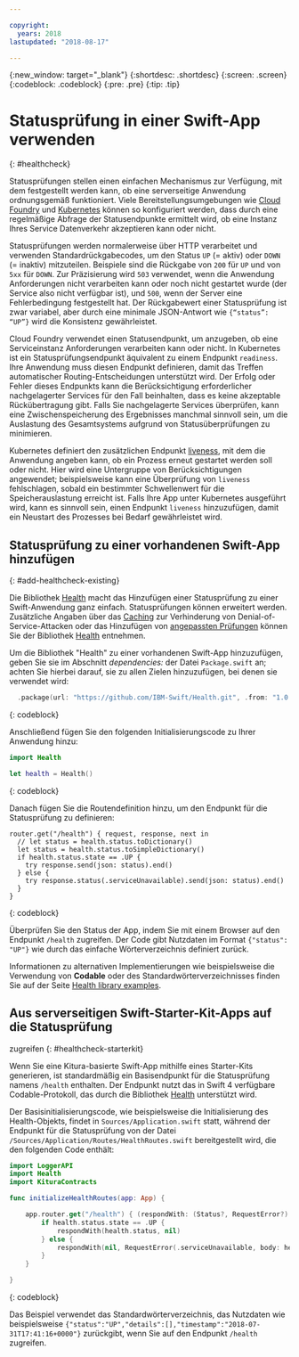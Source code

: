```yaml
---

copyright:
  years: 2018
lastupdated: "2018-08-17"

---
```


{:new_window: target="_blank"}
{:shortdesc: .shortdesc}
{:screen: .screen}
{:codeblock: .codeblock}
{:pre: .pre}
{:tip: .tip}

# Statusprüfung in einer Swift-App verwenden
{: #healthcheck}

Statusprüfungen stellen einen einfachen Mechanismus zur Verfügung, mit
dem festgestellt werden kann, ob eine serverseitige Anwendung ordnungsgemäß
funktioniert. Viele Bereitstellungsumgebungen wie
[Cloud Foundry](https://www.ibm.com/cloud/cloud-foundry) und
[Kubernetes](https://www.ibm.com/cloud/container-service)
können so konfiguriert werden, dass durch eine regelmäßige Abfrage der
Statusendpunkte ermittelt wird, ob eine Instanz Ihres Service
Datenverkehr akzeptieren kann oder nicht.

Statusprüfungen werden normalerweise über HTTP verarbeitet und verwenden
Standardrückgabecodes, um den Status `UP` (= aktiv) oder
`DOWN` (= inaktiv) mitzuteilen. Beispiele sind die Rückgabe
von
`200` für `UP` und von `5xx`
für `DOWN`. Zur Präzisierung wird `503`
verwendet, wenn die Anwendung Anforderungen nicht verarbeiten kann oder noch
nicht gestartet wurde (der Service also nicht verfügbar ist), und
`500`, wenn der Server eine Fehlerbedingung festgestellt hat. Der
Rückgabewert einer Statusprüfung ist zwar variabel, aber durch eine minimale
JSON-Antwort wie `{“status”: “UP”}` wird die Konsistenz
gewährleistet.

Cloud Foundry verwendet einen Statusendpunkt, um anzugeben, ob eine
Serviceinstanz Anforderungen verarbeiten kann oder nicht. In Kubernetes ist ein
Statusprüfungsendpunkt äquivalent zu einem
Endpunkt `readiness`. Ihre Anwendung muss diesen Endpunkt
definieren, damit das Treffen automatischer Routing-Entscheidungen unterstützt
wird. Der Erfolg oder Fehler dieses Endpunkts kann die Berücksichtigung
erforderlicher nachgelagerter Services für den Fall beinhalten, dass es keine
akzeptable Rückübertragung gibt. Falls Sie nachgelagerte Services überprüfen,
kann eine Zwischenspeicherung des Ergebnisses manchmal sinnvoll sein, um die
Auslastung des Gesamtsystems aufgrund von Statusüberprüfungen
zu minimieren.

Kubernetes definiert den zusätzlichen Endpunkt
[liveness](https://kubernetes.io/docs/tasks/configure-pod-container/configure-liveness-readiness-probes/),
mit dem die Anwendung angeben kann, ob ein Prozess erneut gestartet werden soll
oder nicht. Hier wird eine Untergruppe von Berücksichtigungen angewendet;
beispielsweise kann eine Überprüfung von
`liveness` fehlschlagen, sobald ein bestimmter Schwellenwert
für die Speicherauslastung erreicht ist. Falls Ihre App unter Kubernetes
ausgeführt wird, kann es sinnvoll sein, einen Endpunkt
`liveness` hinzuzufügen, damit ein Neustart des Prozesses bei
Bedarf gewährleistet wird.

## Statusprüfung zu einer vorhandenen Swift-App hinzufügen
{: #add-healthcheck-existing}

Die
Bibliothek [Health](https://github.com/IBM-Swift/Health)
macht das Hinzufügen einer Statusprüfung zu einer Swift-Anwendung ganz einfach. Statusprüfungen
können erweitert werden. Zusätzliche Angaben über das
[Caching](https://github.com/IBM-Swift/Health#caching) zur
Verhinderung von Denial-of-Service-Attacken oder das Hinzufügen von
[angepassten
Prüfungen](https://github.com/IBM-Swift/Health#implementing-a-health-check) können Sie der Bibliothek
[Health](https://github.com/IBM-Swift/Health) entnehmen.

Um die Bibliothek "Health" zu einer vorhandenen Swift-App hinzuzufügen,
geben Sie sie im Abschnitt
*dependencies:* der Datei `Package.swift` an;
achten Sie hierbei darauf, sie zu allen Zielen hinzuzufügen, bei denen sie
verwendet wird:
```swift
  .package(url: "https://github.com/IBM-Swift/Health.git", .from: "1.0.0"),
```
{: codeblock}

Anschließend fügen Sie den folgenden Initialisierungscode zu Ihrer
Anwendung hinzu:
```swift
import Health

let health = Health()
```
{: codeblock}

Danach fügen Sie die Routendefinition hinzu, um den Endpunkt für die
Statusprüfung zu definieren:
```
router.get("/health") { request, response, next in
  // let status = health.status.toDictionary()
  let status = health.status.toSimpleDictionary()
  if health.status.state == .UP {
    try response.send(json: status).end()
  } else {
    try response.status(.serviceUnavailable).send(json: status).end()
  }
}
```
{: codeblock}

Überprüfen Sie den Status der App, indem Sie mit einem Browser auf den
Endpunkt
`/health` zugreifen. Der Code gibt Nutzdaten im Format
`{"status": "UP"}` wie durch das einfache Wörterverzeichnis
definiert zurück.

Informationen zu alternativen Implementierungen wie beispielsweise die
Verwendung von
**Codable** oder des Standardwörterverzeichnisses finden Sie
auf der Seite
[Health library examples](https://github.com/IBM-Swift/Health#usage).

## Aus serverseitigen Swift-Starter-Kit-Apps auf die Statusprüfung
zugreifen
{: #healthcheck-starterkit}

Wenn Sie eine Kitura-basierte Swift-App mithilfe eines Starter-Kits
generieren, ist standardmäßig ein Basisendpunkt für die Statusprüfung namens
`/health` enthalten. Der Endpunkt nutzt das in Swift 4
verfügbare Codable-Protokoll, das durch die Bibliothek
[Health](https://github.com/IBM-Swift/Health) unterstützt wird.

Der Basisinitialisierungscode, wie beispielsweise die Initialisierung
des Health-Objekts, findet in `Sources/Application.swift`
statt, während der Endpunkt für die Statusprüfung von der Datei `/Sources/Application/Routes/HealthRoutes.swift`  bereitgestellt wird,
die den folgenden Code enthält:
```swift
import LoggerAPI
import Health
import KituraContracts

func initializeHealthRoutes(app: App) {

    app.router.get("/health") { (respondWith: (Status?, RequestError?) -> Void) -> Void in
        if health.status.state == .UP {
            respondWith(health.status, nil)
        } else {
            respondWith(nil, RequestError(.serviceUnavailable, body: health.status))
        }
    }

}
```
{: codeblock}

Das Beispiel verwendet das Standardwörterverzeichnis, das Nutzdaten wie
beispielsweise
`{"status":"UP","details":[],"timestamp":"2018-07-31T17:41:16+0000"}`
zurückgibt, wenn Sie auf den Endpunkt `/health`
zugreifen.
